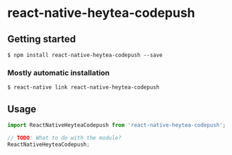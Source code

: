 # react-native-heytea-codepush

## Getting started

`$ npm install react-native-heytea-codepush --save`

### Mostly automatic installation

`$ react-native link react-native-heytea-codepush`

## Usage
```javascript
import ReactNativeHeyteaCodepush from 'react-native-heytea-codepush';

// TODO: What to do with the module?
ReactNativeHeyteaCodepush;
```
